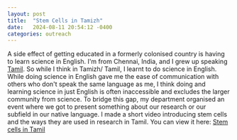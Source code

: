 ```yaml
---
layout: post
title:  "Stem Cells in Tamizh"
date:   2024-08-11 20:54:12 -0400
categories: outreach
---
```


A side effect of getting educated in a formerly colonised country is having to learn science in English. I'm from Chennai, India, and I grew up speaking [Tamil](https://en.wikipedia.org/wiki/Tamil_language). So while I think in Tamizh/ Tamil, I learnt to do science in English. While doing science in English gave me the ease of communication with others who don't speak the same language as me, I think doing and learning science in just English is often inaccessible and excludes the larger community from science. To bridge this gap, my department organised an event where we got to present something about our research or our subfield in our native language. I made a short video introducing stem cells and the ways they are used in research in Tamil. You can view it here: 
[Stem cells in Tamil](https://drive.google.com/file/d/1MY4I8qMW_h16EkUx7AB9Ccg2KrblkHTp/view?usp=sharing)
